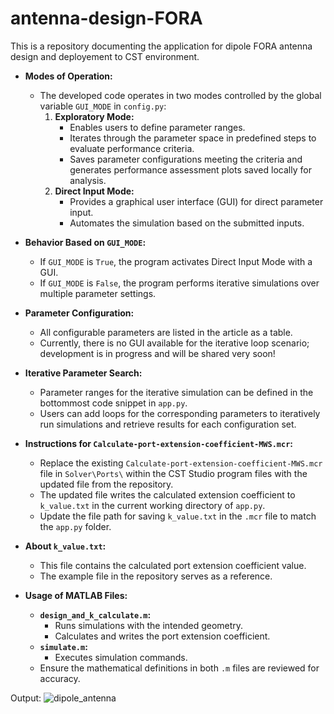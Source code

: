 # antenna-design-FORA
This is a repository documenting the application for dipole FORA antenna design and deployement to CST environment.



- **Modes of Operation:**
  - The developed code operates in two modes controlled by the global variable `GUI_MODE` in `config.py`:
    1. **Exploratory Mode:**
       - Enables users to define parameter ranges.
       - Iterates through the parameter space in predefined steps to evaluate performance criteria.
       - Saves parameter configurations meeting the criteria and generates performance assessment plots saved locally for analysis.
    2. **Direct Input Mode:**
       - Provides a graphical user interface (GUI) for direct parameter input.
       - Automates the simulation based on the submitted inputs.

- **Behavior Based on `GUI_MODE`:**
  - If `GUI_MODE` is `True`, the program activates Direct Input Mode with a GUI.
  - If `GUI_MODE` is `False`, the program performs iterative simulations over multiple parameter settings.

- **Parameter Configuration:**
  - All configurable parameters are listed in the article as a table.
  - Currently, there is no GUI available for the iterative loop scenario; development is in progress and will be shared very soon!

- **Iterative Parameter Search:**
  - Parameter ranges for the iterative simulation can be defined in the bottommost code snippet in `app.py`.
  - Users can add loops for the corresponding parameters to iteratively run simulations and retrieve results for each configuration set.

- **Instructions for `Calculate-port-extension-coefficient-MWS.mcr`:**
  - Replace the existing `Calculate-port-extension-coefficient-MWS.mcr` file in `Solver\Ports\` within the CST Studio program files with the updated file from the repository.
  - The updated file writes the calculated extension coefficient to `k_value.txt` in the current working directory of `app.py`.
  - Update the file path for saving `k_value.txt` in the `.mcr` file to match the `app.py` folder.

- **About `k_value.txt`:**
  - This file contains the calculated port extension coefficient value.
  - The example file in the repository serves as a reference.

- **Usage of MATLAB Files:**
  - **`design_and_k_calculate.m`:**  
    - Runs simulations with the intended geometry.  
    - Calculates and writes the port extension coefficient.  
  - **`simulate.m`:**  
    - Executes simulation commands.
  - Ensure the mathematical definitions in both `.m` files are reviewed for accuracy.
 
Output:
![dipole_antenna](https://github.com/user-attachments/assets/cd267d7e-32a2-4da1-9fcb-15cc085679e5)

